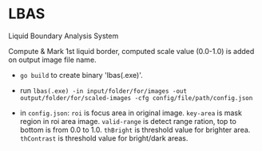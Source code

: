 # LBAS

Liquid Boundary Analysis System

Compute & Mark 1st liquid border, computed scale value (0.0-1.0) is added on output image file name.

* `go build` to create binary 'lbas(.exe)'.
  
* run `lbas(.exe) -in input/folder/for/images -out output/folder/for/scaled-images -cfg config/file/path/config.json`

* in `config.json`:
        `roi` is focus area in original image.
        `key-area` is mask region in roi area image.
        `valid-range` is detect range ration, top to bottom is from 0.0 to 1.0.
        `thBright` is threshold value for brighter area.
        `thContrast` is threshold value for bright/dark areas. 


